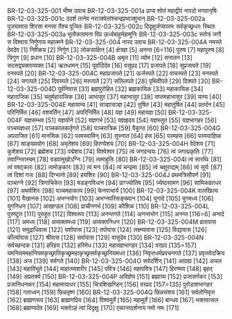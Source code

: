 BR-12-03-325-001  	भीष्म उवाच
BR-12-03-325-001a	प्राप्य श्वेतं महाद्वीपं नारदो भगवानृषिः
BR-12-03-325-001c	ददर्श तानेव नराञ्श्वेतांश्चन्द्रप्रभाञ्शुभान्
BR-12-03-325-002a	पूजयामास शिरसा मनसा तैश्च पूजितः
BR-12-03-325-002c	दिदृक्षुर्जप्यपरमः सर्वकृच्छ्रधरः स्थितः
BR-12-03-325-003a	भूत्वैकाग्रमना विप्र ऊर्ध्वबाहुर्महामुनिः
BR-12-03-325-003c	स्तोत्रं जगौ स विश्वाय निर्गुणाय महात्मने
BR-12-03-325-004  	नारद उवाच
BR-12-03-325-004A	नमस्ते देवदेव [1] निष्क्रिय [2] निर्गुण [3] लोकसाक्षिन् [4] क्षेत्रज्ञ [5] अनन्त [6=116] पुरुष [7] महापुरुष [8] त्रिगुण [9] प्रधान [10]
BR-12-03-325-004B	अमृत [11] व्योम [12] सनातन [13] सदसद्व्यक्ताव्यक्त [14] ऋतधामन् [15] पूर्वादिदेव [16] वसुप्रद [17] प्रजापते [18] सुप्रजापते [19] वनस्पते [20]
BR-12-03-325-004C	महाप्रजापते [21] ऊर्जस्पते [22] वाचस्पते [23] मनस्पते [24] जगत्पते [25] दिवस्पते [26] मरुत्पते [27] सलिलपते [28] पृथिवीपते [29] दिक्पते [30]
BR-12-03-325-004D	पूर्वनिवास [31] ब्रह्मपुरोहित [32] ब्रह्मकायिक [33] महाकायिक [34] महाराजिक [35] चतुर्महाराजिक [36] आभासुर [37] महाभासुर [38] सप्तमहाभासुर [39] याम्य [40]
BR-12-03-325-004E	महायाम्य [41] सञ्ज्ञासञ्ज्ञ [42] तुषित [43] महातुषित [44] प्रतर्दन [45] परिनिर्मित [46] वशवर्तिन् [47] अपरिनिर्मित [48] यज्ञ [49] महायज्ञ [50]
BR-12-03-325-004F	यज्ञसम्भव [51] यज्ञयोने [52] यज्ञगर्भ [53] यज्ञहृदय [54] यज्ञस्तुत [55] यज्ञभागहर [56] पञ्चयज्ञधर [57] पञ्चकालकर्तृगते [58] पञ्चरात्रिक [59] वैकुण्ठ [60]
BR-12-03-325-004G	अपराजित [61] मानसिक [62] परमस्वामिन् [63] सुस्नात [64] हंस [65] परमहंस [66] परमयाज्ञिक [67] साङ्ख्ययोग [68] अमृतेशय [69] हिरण्येशय [70]
BR-12-03-325-004H	वेदेशय [71] कुशेशय [72] ब्रह्मेशय [73] पद्मेशय [74] विश्वेश्वर [75] त्वं जगदन्वयः [76] त्वं जगत्प्रकृतिः [77] तवाग्निरास्यम् [78] वडवामुखोऽग्निः [79] त्वमाहुतिः [80]
BR-12-03-325-004I	त्वं सारथिः [81] त्वं वषट्कारः [82] त्वमोङ्कारः [83] त्वं मनः [84] त्वं चन्द्रमाः [85] त्वं चक्षुराद्यम् [86] त्वं सूर्यः [87] त्वं दिशां गजः [88] दिग्भानो [89] हयशिरः [90]
BR-12-03-325-004J	प्रथमत्रिसौपर्ण [91] पञ्चाग्ने [92] त्रिणाचिकेत [93] षडङ्गविधान [94] प्राग्ज्योतिष [95] ज्येष्ठसामग [96] सामिकव्रतधर [97] अथर्वशिरः [98] पञ्चमहाकल्प [99] फेनपाचार्य [100]
BR-12-03-325-004K	वालखिल्य [101] वैखानस [102] अभग्नयोग [103] अभग्नपरिसङ्ख्यान [104] युगादे [105] युगमध्य [106] युगनिधन [107] आखण्डल [108] प्राचीनगर्भ [109] कौशिक [110]
BR-12-03-325-004L	पुरुष्टुत [111] पुरुहूत [112] विश्वरूप [113] अनन्तगते [114] अनन्तभोग [115] अनन्त [116=6] अनादे [117] अमध्य [118] अव्यक्तमध्य [119] अव्यक्तनिधन [120]
BR-12-03-325-004M	व्रतावास [121] समुद्राधिवास [122] यशोवास [123] तपोवास [124] लक्ष्म्यावास [125] विद्यावास [126] कीर्त्यावास [127] श्रीवास [128] सर्वावास [129] वासुदेव [130]
BR-12-03-325-004N	सर्वच्छन्दक [131] हरिहय [132] हरिमेध [133] महायज्ञभागहर [134] वरप्रद [135=157] यमनियममहानियमकृच्छ्रातिकृच्छ्रमहाकृच्छ्रसर्वकृच्छ्रनियमधर [136] निवृत्तधर्मप्रवचनगते [137] प्रवृत्तवेदक्रिय [138] अज [139] सर्वगते [140]
BR-12-03-325-004O	सर्वदर्शिन् [141] अग्राह्य [142] अचल [143] महाविभूते [144] माहात्म्यशरीर [145] पवित्र [146] महापवित्र [147] हिरण्मय [148] बृहत् [149] अप्रतर्क्य [150]
BR-12-03-325-004P	अविज्ञेय [151] ब्रह्माग्र्य [152] प्रजासर्गकर [153] प्रजानिधनकर [154] महामायाधर [155] चित्रशिखण्डिन् [156] वरप्रद [157=135] पुरोडाशभागहर [158] गताध्वन् [159] छिन्नतृष्ण [160]
BR-12-03-325-004Q	छिन्नसंशय [161] सर्वतोनिवृत्त [162] ब्राह्मणरूप [163] ब्राह्मणप्रिय [164] विश्वमूर्ते [165] महामूर्ते [166] बान्धव [167] भक्तवत्सल [168] ब्रह्मण्यदेव [169] भक्तोऽहं त्वां दिदृक्षुः [170] एकान्तदर्शनाय नमो नमः [171]

